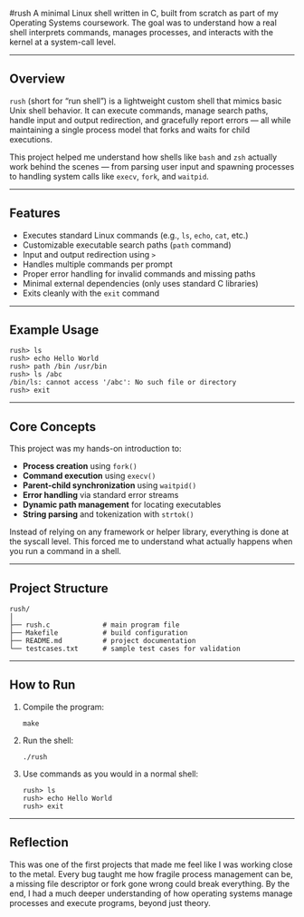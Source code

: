 #rush
A minimal Linux shell written in C, built from scratch as part of my Operating Systems coursework.
The goal was to understand how a real shell interprets commands, manages processes, and interacts with the kernel at a system-call level.

---

## **Overview**

`rush` (short for “run shell”) is a lightweight custom shell that mimics basic Unix shell behavior.
It can execute commands, manage search paths, handle input and output redirection, and gracefully report errors — all while maintaining a single process model that forks and waits for child executions.

This project helped me understand how shells like `bash` and `zsh` actually work behind the scenes — from parsing user input and spawning processes to handling system calls like `execv`, `fork`, and `waitpid`.

---

## **Features**

* Executes standard Linux commands (e.g., `ls`, `echo`, `cat`, etc.)
* Customizable executable search paths (`path` command)
* Input and output redirection using `>`
* Handles multiple commands per prompt
* Proper error handling for invalid commands and missing paths
* Minimal external dependencies (only uses standard C libraries)
* Exits cleanly with the `exit` command

---

## **Example Usage**

```
rush> ls
rush> echo Hello World
rush> path /bin /usr/bin
rush> ls /abc
/bin/ls: cannot access '/abc': No such file or directory
rush> exit
```

---

## **Core Concepts**

This project was my hands-on introduction to:

* **Process creation** using `fork()`
* **Command execution** using `execv()`
* **Parent-child synchronization** using `waitpid()`
* **Error handling** via standard error streams
* **Dynamic path management** for locating executables
* **String parsing** and tokenization with `strtok()`

Instead of relying on any framework or helper library, everything is done at the syscall level.
This forced me to understand what actually happens when you run a command in a shell.

---

## **Project Structure**

```
rush/
│
├── rush.c             # main program file
├── Makefile           # build configuration
├── README.md          # project documentation
└── testcases.txt      # sample test cases for validation
```

---

## **How to Run**

1. Compile the program:

   ```
   make
   ```
2. Run the shell:

   ```
   ./rush
   ```
3. Use commands as you would in a normal shell:

   ```
   rush> ls
   rush> echo Hello World
   rush> exit
   ```

---

## **Reflection**

This was one of the first projects that made me feel like I was working close to the metal.
Every bug taught me how fragile process management can be, a missing file descriptor or fork gone wrong could break everything.
By the end, I had a much deeper understanding of how operating systems manage processes and execute programs, beyond just theory.


